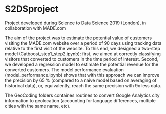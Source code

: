 # S2DSproject
Project developed during Science to Data Science 2019 (London), in collaboration with MADE.com

The aim of the project was to estimate the potential value of customers visiting the MADE.com website over a period of 90 days using tracking data relative to the first visit of the website. To this end, we designed a two-step model (Catboost_step1_step2.ipynb): first, we aimed at correctly classifying visitors that converted to customers in the time period of interest. Second, we developed a regression model to estimate the potential revenue for the converted customers. The model performance evaluation (model_performance.ipynb) shows that with this approach we can improve the precision by 65 % (compared to a naive model based on averaging of historical data), or, equivalently, reach the same precision with 9x less data. 

The GeoCoding folders containes routines to convert Google Analytics city information to geolocation (accounting for language differences, multiple cities with the same name, etc).


